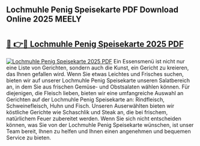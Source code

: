 ## Lochmuhle Penig Speisekarte PDF Download Online 2025 MEELY

# <h2><a href="http://gcdpwpe.nevu.top/?p=Lochmuhle+Penig+Speisekarte">🔗 👉🔴 Lochmuhle Penig Speisekarte 2025 PDF</a></h2>

[![Lochmuhle Penig Speisekarte 2025 PDF](https://i.imgur.com/dBaPXMq.png)](http://gcdpwpe.nevu.top/?p=Lochmuhle+Penig+Speisekarte)
Ein Essensmenü ist nicht nur eine Liste von Gerichten, sondern auch die Kunst, ein Gericht zu kreieren, das Ihnen gefallen wird. Wenn Sie etwas Leichtes und Frisches suchen, bieten wir auf unserer Lochmuhle Penig Speisekarte unseren Salatbereich an, in dem Sie aus frischen Gemüse- und Obstsalaten wählen können. Für diejenigen, die Fleisch lieben, bieten wir eine umfangreiche Auswahl an Gerichten auf der Lochmuhle Penig Speisekarte an: Rindfleisch, Schweinefleisch, Huhn und Fisch. Unseren Auserwählten bieten wir köstliche Gerichte wie Schaschlik und Steak an, die bei frischem, natürlichem Feuer zubereitet werden. Wenn Sie sich nicht entscheiden können, was Sie von der Lochmuhle Penig Speisekarte wünschen, ist unser Team bereit, Ihnen zu helfen und Ihnen einen angenehmen und bequemen Service zu bieten.

